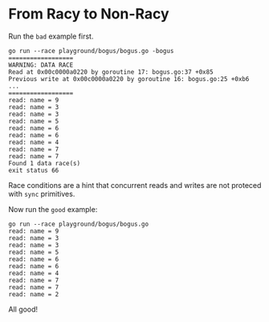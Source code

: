 # From Racy to Non-Racy

Run the `bad` example first.
```
go run --race playground/bogus/bogus.go -bogus
==================
WARNING: DATA RACE
Read at 0x00c0000a0220 by goroutine 17: bogus.go:37 +0x85
Previous write at 0x00c0000a0220 by goroutine 16: bogus.go:25 +0xb6
...
==================
read: name = 9
read: name = 3
read: name = 3
read: name = 5
read: name = 6
read: name = 6
read: name = 4
read: name = 7
read: name = 7
Found 1 data race(s)
exit status 66
```
Race conditions are a hint that concurrent reads and writes are not proteced with `sync` primitives.


Now run the `good` example:
```
go run --race playground/bogus/bogus.go
read: name = 9
read: name = 3
read: name = 3
read: name = 5
read: name = 6
read: name = 6
read: name = 4
read: name = 7
read: name = 7
read: name = 2
```
All good!